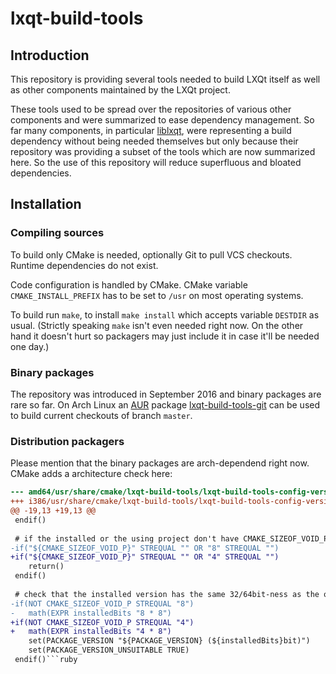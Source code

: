 # lxqt-build-tools

## Introduction

This repository is providing several tools needed to build LXQt itself as well as other components maintained by the LXQt project.   

These tools used to be spread over the repositories of various other components and were summarized to ease dependency management. So far many components, in particular [liblxqt](https://github.com/lxde/liblxqt), were representing a build dependency without being needed themselves but only because their repository was providing a subset of the tools which are now summarized here. So the use of this repository will reduce superfluous and bloated dependencies.   

## Installation

### Compiling sources

To build only CMake is needed, optionally Git to pull VCS checkouts. Runtime dependencies do not exist.   

Code configuration is handled by CMake. CMake variable `CMAKE_INSTALL_PREFIX` has to be set to `/usr` on most operating systems.   

To build run `make`, to install `make install` which accepts variable `DESTDIR` as usual. (Strictly speaking `make` isn't even needed right now. On the other hand it doesn't hurt so packagers may just include it in case it'll be needed one day.)

### Binary packages

The repository was introduced in September 2016 and binary packages are rare so far. On Arch Linux an [AUR](https://aur.archlinux.org/) package [lxqt-build-tools-git](https://aur.archlinux.org/packages/lxqt-build-tools-git/) can be used to build current checkouts of branch `master`.

### Distribution packagers

Please mention that the binary packages are arch-dependend right now. CMake adds a architecture check here:
```diff
--- amd64/usr/share/cmake/lxqt-build-tools/lxqt-build-tools-config-version.cmake
+++ i386/usr/share/cmake/lxqt-build-tools/lxqt-build-tools-config-version.cmake
@@ -19,13 +19,13 @@
 endif()
 
 # if the installed or the using project don't have CMAKE_SIZEOF_VOID_P set, ignore it:
-if("${CMAKE_SIZEOF_VOID_P}" STREQUAL "" OR "8" STREQUAL "")
+if("${CMAKE_SIZEOF_VOID_P}" STREQUAL "" OR "4" STREQUAL "")
    return()
 endif()
 
 # check that the installed version has the same 32/64bit-ness as the one which is currently searching:
-if(NOT CMAKE_SIZEOF_VOID_P STREQUAL "8")
-   math(EXPR installedBits "8 * 8")
+if(NOT CMAKE_SIZEOF_VOID_P STREQUAL "4")
+   math(EXPR installedBits "4 * 8")
    set(PACKAGE_VERSION "${PACKAGE_VERSION} (${installedBits}bit)")
    set(PACKAGE_VERSION_UNSUITABLE TRUE)
 endif()```ruby
```
